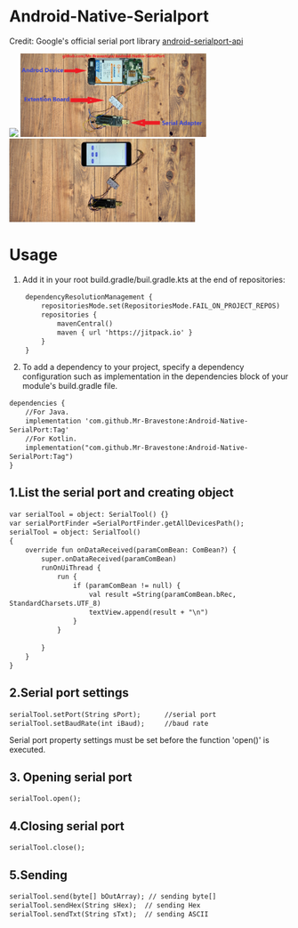 # Android-Native-Serialport
Credit: Google's official serial port library [android-serialport-api](https://code.google.com/archive/p/android-serialport-api/)

[![](https://jitpack.io/v/Mr-Bravestone/Android-Native-Serial-UART.svg)](https://jitpack.io/#Mr-Bravestone/Android-Native-Serial-UART)
<img src ="https://github.com/Mr-Bravestone/Android-Native-Serial-UART/blob/master/art/back.png" height = 150 alt ="Android-Native-SerialPort"/>
<img src ="https://github.com/Mr-Bravestone/Android-Native-Serial-UART/blob/master/art/front.png" height = 150 alt ="Android-Native-SerialPort"/>

# Usage
1. Add it in your root build.gradle/buil.gradle.kts at the end of repositories:
```
	dependencyResolutionManagement {
		repositoriesMode.set(RepositoriesMode.FAIL_ON_PROJECT_REPOS)
		repositories {
			mavenCentral()
			maven { url 'https://jitpack.io' }
		}
	}
```
2. To add a dependency to your project, specify a dependency configuration such as implementation in the dependencies block of your module's build.gradle file.
```
dependencies {
    //For Java.
    implementation 'com.github.Mr-Bravestone:Android-Native-SerialPort:Tag'
    //For Kotlin.
    implementation("com.github.Mr-Bravestone:Android-Native-SerialPort:Tag")
}
```
## 1.List the serial port and creating object
```
var serialTool = object: SerialTool() {}
var serialPortFinder =SerialPortFinder.getAllDevicesPath();
serialTool = object: SerialTool()
{
    override fun onDataReceived(paramComBean: ComBean?) {
        super.onDataReceived(paramComBean)
        runOnUiThread {
            run {
                if (paramComBean != null) {
                    val result =String(paramComBean.bRec, StandardCharsets.UTF_8)
                    textView.append(result + "\n")
                }
            }

        }
    }
}
```
## 2.Serial port settings
```
serialTool.setPort(String sPort);      //serial port
serialTool.setBaudRate(int iBaud);     //baud rate
```
Serial port property settings must be set before the function 'open()' is executed.
## 3. Opening serial port
```
serialTool.open();
```
## 4.Closing serial port
```
serialTool.close();
```
## 5.Sending
```
serialTool.send(byte[] bOutArray); // sending byte[]
serialTool.sendHex(String sHex);  // sending Hex
serialTool.sendTxt(String sTxt);  // sending ASCII
```
